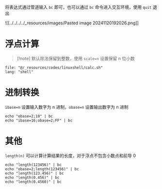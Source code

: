 将表达式通过管道输入 `bc` 即可，也可以通过 `bc` 命令进入交互环境，使用 `quit` 退出

![[../../../../_resources/images/Pasted image 20241120192026.png]]
# 浮点计算

> [!note] 默认除法保留到整数，使用 `scale=n` 设置保留 n 位小数

```reference
file: "@/_resources/codes/linuxshell/calc.sh"
lang: "shell"
```
# 进制转换

`ibase=n` 设置输入数字为 n 进制，`obase=n` 设置输出数字为 n 进制

```shell
echo "obase=2;10" | bc
echo "ibase=16;obase=2;FF" | bc
```
# 其他

`length(n)` 可以计算计算结果的长度，对于浮点不包含小数点和前导 0

```shell
echo "length(123456)" | bc
echo "obase=2;length(123456)" | bc
echo "length(123.456)" | bc
echo "length(0.456)" | bc
echo "length(0.4560)" | bc
```
